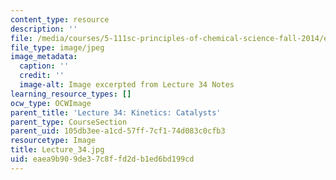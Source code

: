 ```yaml
---
content_type: resource
description: ''
file: /media/courses/5-111sc-principles-of-chemical-science-fall-2014/eaea9b909de37c8ffd2db1ed6bd199cd_Lecture_34.jpg
file_type: image/jpeg
image_metadata:
  caption: ''
  credit: ''
  image-alt: Image excerpted from Lecture 34 Notes
learning_resource_types: []
ocw_type: OCWImage
parent_title: 'Lecture 34: Kinetics: Catalysts'
parent_type: CourseSection
parent_uid: 105db3ee-a1cd-57ff-7cf1-74d083c0cfb3
resourcetype: Image
title: Lecture_34.jpg
uid: eaea9b90-9de3-7c8f-fd2d-b1ed6bd199cd
---
```

